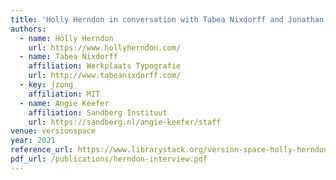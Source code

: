 ```yaml
---
title: 'Holly Herndon in conversation with Tabea Nixdorff and Jonathan Zong'
authors:
  - name: Holly Herndon
    url: https://www.hollyherndon.com/
  - name: Tabea Nixdorff
    affiliation: Werkplaats Typografie
    url: http://www.tabeanixdorff.com/
  - key: jzong
    affiliation: MIT
  - name: Angie Keefer
    affiliation: Sandberg Instituut
    url: https://sandberg.nl/angie-keefer/staff
venue: versionspace
year: 2021
reference_url: https://www.librarystack.org/version-space-holly-herndon-in-conversation-with-tabea-nixdorff-and-jonathan-zong/
pdf_url: /publications/herndon-interview.pdf
---
```

